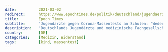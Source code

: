 ```yaml
---
date:          2021-03-02
redirect:      https://www.epochtimes.de/politik/deutschland/jugendaerzte-gegen-corona-massentests-an-schulen-weder-gerechtfertigt-noch-angemessen-a3460283.html
title:         Epoch Times
subtitle:      'Jugendärzte gegen Corona-Massentests an Schulen: "Weder gerechtfertigt noch angemessen"'
description:   'Deutschlands Jugendärzte und medizinische Fachgesellschaften warnen vor Corona-Massentests an Schulen. Flächendeckende Schnell- beziehungsweise Selbsttests bei Schülern ohne Symptome wären \“weder gerechtfertigt noch angemessen\“, heißt es in einer gemeinsamen Stellungnahme von …'
country:       [DE]
categories:    [Medizin, Widerstand]
tags:          [kind, massentest]
---
```


